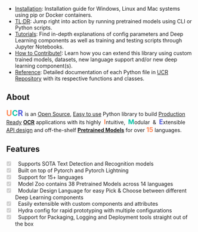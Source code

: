 - [Installation](coming_soon.md): Installation guide for Windows, Linux and Mac systems using pip or Docker containers.
- [TL;DR](coming_soon.md): Jump right into action by running pretrained models using CLI or Python scripts.
- [Tutorials](coming_soon.md): Find in-depth explanations of config parameters and Deep Learning components as well as training and testing scripts through Jupyter Notebooks.
- [How to Contribute!](coming_soon.md): Learn how you can extend this library using custom trained models, datasets, new language support and/or new deep learning component(s).
- [Reference](coming_soon.md): Detailed documentation of each Python file in [UCR Repository](https://github.com/DocYard-ai/UCR/tree/develop/ucr) with its respective functions and classes.

## About
<span style="font-weight:bold; font-size: 150%; color:#FF8856">U</span><span style="font-weight:bold; font-size: 150%; color:#0AC5A8">C</span><span style="font-weight:bold; font-size: 150%; color:#525CDD">R </span> is an <u>Open Source</u>, <u>Easy to use</u> Python library to build <u>Production Ready</u> **[OCR](https://en.wikipedia.org/wiki/Optical_character_recognition)** applications with its highly &nbsp;<span style="font-weight:bold; font-size: 125%; color:#FF8856">I</span>ntuitive, &nbsp;<span style="font-weight:bold; font-size: 125%; color:#0AC5A8">M</span>odular&nbsp; & &nbsp;<span style="font-weight:bold; font-size: 125%; color:#525CDD">E</span>xtensible <u>API design</u> and off-the-shelf **[Pretrained Models](pretrained.md)** for over <span style="font-weight:bold; font-size: 125%; color:#FF8856">15</span> languages.  

## Features

<ul class="task-list">
    <li class="task-list-item">
        <label class="task-list-control">
            <input type="checkbox" disabled checked="">
            <span class="task-list-indicator"></span>
        </label>
        &nbsp;Supports SOTA Text Detection and Recognition models 
    </li>
    <li class="task-list-item">
        <label class="task-list-control">
            <input type="checkbox" disabled checked="">
            <span class="task-list-indicator"></span>
        </label>
        &nbsp;Built on top of Pytorch and Pytorch Lightning
    </li>
    <li class="task-list-item">
        <label class="task-list-control">
            <input type="checkbox" disabled checked="">
            <span class="task-list-indicator"></span>
        </label>
        &nbsp;Support for 15+ languages
    </li>
    <li class="task-list-item">
        <label class="task-list-control">
            <input type="checkbox" disabled checked="">
            <span class="task-list-indicator"></span>
        </label>
        &nbsp;Model Zoo contains 38 Pretrained Models across 14 languages
    </li>
    <li class="task-list-item">
        <label class="task-list-control">
            <input type="checkbox" disabled checked="">
            <span class="task-list-indicator"></span>
        </label>
        &nbsp;Modular Design Language for easy Pick & Choose between different Deep Learning components
    </li>
    <li class="task-list-item">
        <label class="task-list-control">
            <input type="checkbox" disabled checked="">
            <span class="task-list-indicator"></span>
        </label>
        &nbsp;Easily extensible with custom components and attributes
    </li>
    <li class="task-list-item">
        <label class="task-list-control">
            <input type="checkbox" disabled checked="">
            <span class="task-list-indicator"></span>
        </label>
        &nbsp;Hydra config for rapid prototyping with multiple configurations
    </li>
    <li class="task-list-item">
        <label class="task-list-control">
            <input type="checkbox" disabled checked="">
            <span class="task-list-indicator"></span>
        </label>
        &nbsp;Support for Packaging, Logging and Deployment tools straight out of the box
    </li>
</ul>